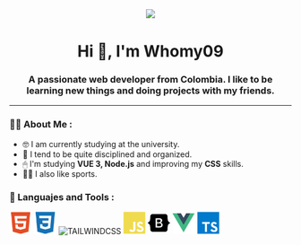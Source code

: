<div id="header" align="center">
  <img src="https://media.giphy.com/media/Ws6T5PN7wHv3cY8xy8/giphy.gif" width="200"/>
  <h1 align="center"> Hi 👋, I'm Whomy09</h1>
  <h3 align="center"> 
    A passionate web developer from Colombia. I like to be learning new things and doing projects with my friends.
  </h3>
</div>

---

### 🧑‍💻 About Me :
  - 🤓 I am currently studying at the university.
  - 🤖 I tend to be quite disciplined and organized.
  - 🖱 I'm studying **VUE 3, Node.js** and improving my **CSS** skills.
  - 🏋️‍♂️ I also like sports.

<div align="left">
  <h3>🔨 Languajes and Tools :</h3>
  <div>
    <img src="https://github.com/devicons/devicon/blob/master/icons/html5/html5-plain.svg" title="HTML5" alt="HTML" width="40" height="40"/>
    <img src="https://github.com/devicons/devicon/blob/master/icons/css3/css3-plain.svg" title="CSS3" alt="CSS" width="40" height="40"/>
    <img src="https://logowik.com/content/uploads/images/tailwind-css3232.logowik.com.webp" title="TAILWINDCSS" alt="TAILWINDCSS" width="40" height="40"/>
    <img src="https://github.com/devicons/devicon/blob/master/icons/javascript/javascript-plain.svg" title="JAVASCRIPT" alt="JAVASCRIPT" width="40" height="40"/>
     <img src="https://github.com/devicons/devicon/blob/master/icons/bootstrap/bootstrap-plain.svg" title="BOOTSTRAP" alt="BOOTSTRAP" width="40" height="40"/>
    <img src="https://github.com/devicons/devicon/blob/master/icons/vuejs/vuejs-original.svg" title="VUE" alt="VUE" width="40" height="40"/>
    <img src="https://github.com/devicons/devicon/blob/master/icons/typescript/typescript-plain.svg" title="VUE" alt="VUE" width="40" height="40"/>
  </div>
</div>
